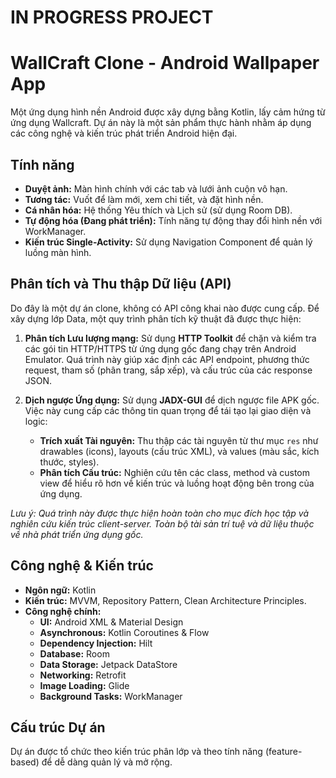 # IN PROGRESS PROJECT
# WallCraft Clone - Android Wallpaper App

Một ứng dụng hình nền Android được xây dựng bằng Kotlin, lấy cảm hứng từ ứng dụng Wallcraft. Dự án này là một sản phẩm thực hành nhằm áp dụng các công nghệ và kiến trúc phát triển Android hiện đại.

## Tính năng

*   **Duyệt ảnh:** Màn hình chính với các tab và lưới ảnh cuộn vô hạn.
*   **Tương tác:** Vuốt để làm mới, xem chi tiết, và đặt hình nền.
*   **Cá nhân hóa:** Hệ thống Yêu thích và Lịch sử (sử dụng Room DB).
*   **Tự động hóa (Đang phát triển):** Tính năng tự động thay đổi hình nền với WorkManager.
*   **Kiến trúc Single-Activity:** Sử dụng Navigation Component để quản lý luồng màn hình.

## Phân tích và Thu thập Dữ liệu (API)

Do đây là một dự án clone, không có API công khai nào được cung cấp. Để xây dựng lớp Data, một quy trình phân tích kỹ thuật đã được thực hiện:

1.  **Phân tích Lưu lượng mạng:** Sử dụng **HTTP Toolkit** để chặn và kiểm tra các gói tin HTTP/HTTPS từ ứng dụng gốc đang chạy trên Android Emulator. Quá trình này giúp xác định các API endpoint, phương thức request, tham số (phân trang, sắp xếp), và cấu trúc của các response JSON.

2.  **Dịch ngược Ứng dụng:** Sử dụng **JADX-GUI** để dịch ngược file APK gốc. Việc này cung cấp các thông tin quan trọng để tái tạo lại giao diện và logic:
    *   **Trích xuất Tài nguyên:** Thu thập các tài nguyên từ thư mục `res` như drawables (icons), layouts (cấu trúc XML), và values (màu sắc, kích thước, styles).
    *   **Phân tích Cấu trúc:** Nghiên cứu tên các class, method và custom view để hiểu rõ hơn về kiến trúc và luồng hoạt động bên trong của ứng dụng.

*Lưu ý: Quá trình này được thực hiện hoàn toàn cho mục đích học tập và nghiên cứu kiến trúc client-server. Toàn bộ tài sản trí tuệ và dữ liệu thuộc về nhà phát triển ứng dụng gốc.*

## Công nghệ & Kiến trúc

*   **Ngôn ngữ:** Kotlin
*   **Kiến trúc:** MVVM, Repository Pattern, Clean Architecture Principles.
*   **Công nghệ chính:**
    *   **UI:** Android XML & Material Design
    *   **Asynchronous:** Kotlin Coroutines & Flow
    *   **Dependency Injection:** Hilt
    *   **Database:** Room
    *   **Data Storage:** Jetpack DataStore
    *   **Networking:** Retrofit
    *   **Image Loading:** Glide
    *   **Background Tasks:** WorkManager

## Cấu trúc Dự án

Dự án được tổ chức theo kiến trúc phân lớp và theo tính năng (feature-based) để dễ dàng quản lý và mở rộng.
